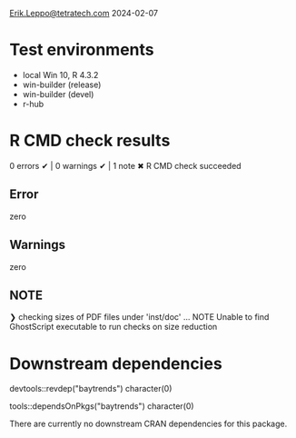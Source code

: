 Erik.Leppo@tetratech.com
2024-02-07

# Test environments
* local Win 10, R 4.3.2
* win-builder (release)
* win-builder (devel)
* r-hub

# R CMD check results

0 errors ✔ | 0 warnings ✔ | 1 note ✖
R CMD check succeeded

## Error
zero

## Warnings
zero

## NOTE
❯ checking sizes of PDF files under 'inst/doc' ... NOTE
  Unable to find GhostScript executable to run checks on size reduction

# Downstream dependencies

devtools::revdep("baytrends")
character(0)

tools::dependsOnPkgs("baytrends")
character(0)

There are currently no downstream CRAN dependencies for this package.
